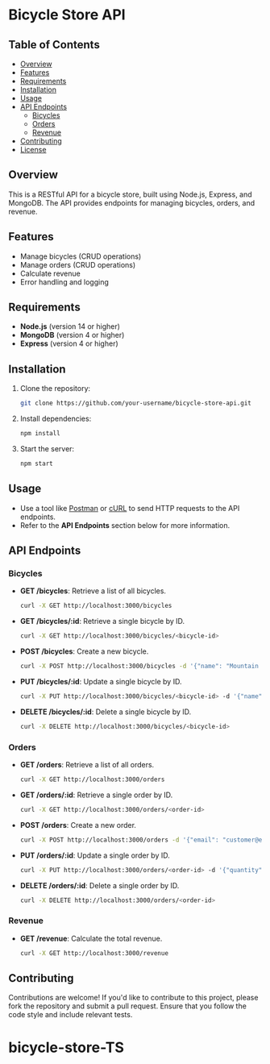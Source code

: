 # Bicycle Store API

## Table of Contents
- [Overview](#overview)
- [Features](#features)
- [Requirements](#requirements)
- [Installation](#installation)
- [Usage](#usage)
- [API Endpoints](#api-endpoints)
  - [Bicycles](#bicycles)
  - [Orders](#orders)
  - [Revenue](#revenue)
- [Contributing](#contributing)
- [License](#license)

## Overview
This is a RESTful API for a bicycle store, built using Node.js, Express, and MongoDB. The API provides endpoints for managing bicycles, orders, and revenue.

## Features
- Manage bicycles (CRUD operations)
- Manage orders (CRUD operations)
- Calculate revenue
- Error handling and logging

## Requirements
- **Node.js** (version 14 or higher)
- **MongoDB** (version 4 or higher)
- **Express** (version 4 or higher)

## Installation
1. Clone the repository:

    ```bash
    git clone https://github.com/your-username/bicycle-store-api.git
    ```

2. Install dependencies:

    ```bash
    npm install
    ```

3. Start the server:

    ```bash
    npm start
    ```

## Usage
- Use a tool like [Postman](https://www.postman.com/) or [cURL](https://curl.se/) to send HTTP requests to the API endpoints.
- Refer to the **API Endpoints** section below for more information.

## API Endpoints

### Bicycles

- **GET /bicycles**: Retrieve a list of all bicycles.
    ```bash
    curl -X GET http://localhost:3000/bicycles
    ```

- **GET /bicycles/:id**: Retrieve a single bicycle by ID.
    ```bash
    curl -X GET http://localhost:3000/bicycles/<bicycle-id>
    ```

- **POST /bicycles**: Create a new bicycle.
    ```bash
    curl -X POST http://localhost:3000/bicycles -d '{"name": "Mountain Bike", "brand": "BrandName", "price": 500, "type": "Mountain", "description": "Description of the bike", "quantity": 10, "inStock": true}'
    ```

- **PUT /bicycles/:id**: Update a single bicycle by ID.
    ```bash
    curl -X PUT http://localhost:3000/bicycles/<bicycle-id> -d '{"name": "Updated Bike", "price": 550}'
    ```

- **DELETE /bicycles/:id**: Delete a single bicycle by ID.
    ```bash
    curl -X DELETE http://localhost:3000/bicycles/<bicycle-id>
    ```

### Orders

- **GET /orders**: Retrieve a list of all orders.
    ```bash
    curl -X GET http://localhost:3000/orders
    ```

- **GET /orders/:id**: Retrieve a single order by ID.
    ```bash
    curl -X GET http://localhost:3000/orders/<order-id>
    ```

- **POST /orders**: Create a new order.
    ```bash
    curl -X POST http://localhost:3000/orders -d '{"email": "customer@example.com", "product": "648a45e5f0123c45678d9012", "quantity": 2, "totalPrice": 600}'
    ```

- **PUT /orders/:id**: Update a single order by ID.
    ```bash
    curl -X PUT http://localhost:3000/orders/<order-id> -d '{"quantity": 3}'
    ```

- **DELETE /orders/:id**: Delete a single order by ID.
    ```bash
    curl -X DELETE http://localhost:3000/orders/<order-id>
    ```

### Revenue

- **GET /revenue**: Calculate the total revenue.
    ```bash
    curl -X GET http://localhost:3000/revenue
    ```

## Contributing
Contributions are welcome! If you'd like to contribute to this project, please fork the repository and submit a pull request. Ensure that you follow the code style and include relevant tests.
# bicycle-store-TS
